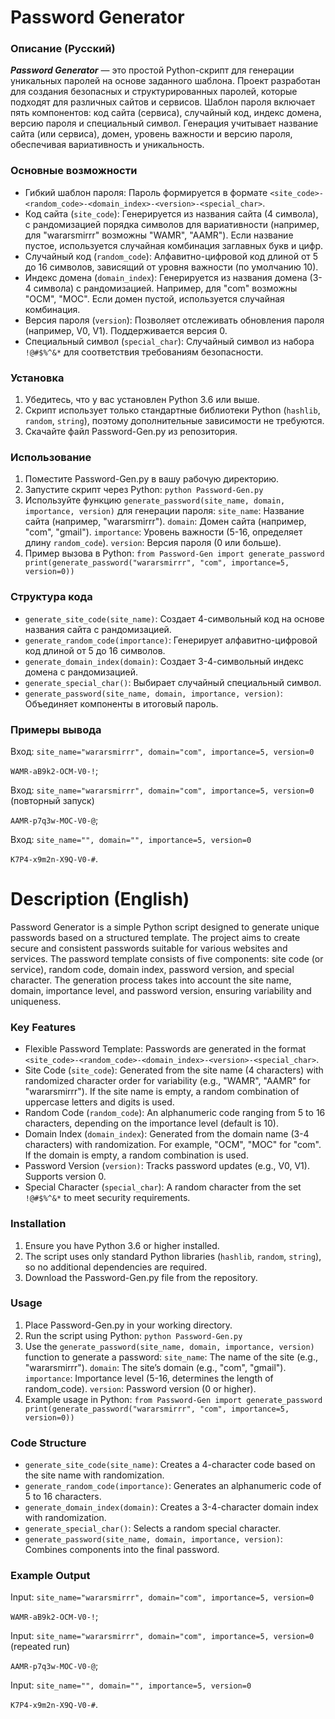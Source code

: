# Password Generator
### Описание (Русский)
***Password Generator*** — это простой Python-скрипт для генерации уникальных паролей на основе заданного шаблона. Проект разработан для создания безопасных и структурированных паролей, которые подходят для различных сайтов и сервисов. Шаблон пароля включает пять компонентов: код сайта (сервиса), случайный код, индекс домена, версию пароля и специальный символ. Генерация учитывает название сайта (или сервиса), домен, уровень важности и версию пароля, обеспечивая вариативность и уникальность.


### Основные возможности
- Гибкий шаблон пароля: Пароль формируется в формате `<site_code>-<random_code>-<domain_index>-<version>-<special_char>`.
- Код сайта (`site_code`): Генерируется из названия сайта (4 символа), с рандомизацией порядка символов для вариативности (например, для "wararsmirrr" возможны "WAMR", "AAMR"). Если название пустое, используется случайная комбинация заглавных букв и цифр.
- Случайный код (`random_code`): Алфавитно-цифровой код длиной от 5 до 16 символов, зависящий от уровня важности (по умолчанию 10).
- Индекс домена (`domain_index`): Генерируется из названия домена (3-4 символа) с рандомизацией. Например, для "com" возможны "OCM", "MOC". Если домен пустой, используется случайная комбинация.
- Версия пароля (`version`): Позволяет отслеживать обновления пароля (например, V0, V1). Поддерживается версия 0.
- Специальный символ (`special_char`): Случайный символ из набора `!@#$%^&*` для соответствия требованиям безопасности.


### Установка
1. Убедитесь, что у вас установлен Python 3.6 или выше.
2. Скрипт использует только стандартные библиотеки Python (`hashlib`, `random`, `string`), поэтому дополнительные зависимости не требуются.
3. Скачайте файл Password-Gen.py из репозитория.


### Использование
1. Поместите Password-Gen.py в вашу рабочую директорию.
2. Запустите скрипт через Python:
`python Password-Gen.py`
3. Используйте функцию `generate_password(site_name, domain, importance, version)` для генерации пароля:
`site_name`: Название сайта (например, "wararsmirrr").
`domain`: Домен сайта (например, "com", "gmail").
`importance`: Уровень важности (5-16, определяет длину `random_code`).
`version`: Версия пароля (0 или больше).
4. Пример вызова в Python:
`from Password-Gen import generate_password
print(generate_password("wararsmirrr", "com", importance=5, version=0))`


### Структура кода
- `generate_site_code(site_name)`: Создает 4-символьный код на основе названия сайта с рандомизацией.
- `generate_random_code(importance)`: Генерирует алфавитно-цифровой код длиной от 5 до 16 символов.
- `generate_domain_index(domain)`: Создает 3-4-символьный индекс домена с рандомизацией.
- `generate_special_char()`: Выбирает случайный специальный символ.
- `generate_password(site_name, domain, importance, version)`: Объединяет компоненты в итоговый пароль.


### Примеры вывода
Вход: `site_name="wararsmirrr", domain="com", importance=5, version=0`

`WAMR-aB9k2-OCM-V0-!`;

Вход: `site_name="wararsmirrr", domain="com", importance=5, version=0` (повторный запуск)

`AAMR-p7q3w-MOC-V0-@`;

Вход: `site_name="", domain="", importance=5, version=0`

`K7P4-x9m2n-X9Q-V0-#`.


# Description (English)
Password Generator is a simple Python script designed to generate unique passwords based on a structured template. The project aims to create secure and consistent passwords suitable for various websites and services. The password template consists of five components: site code (or service), random code, domain index, password version, and special character. The generation process takes into account the site name, domain, importance level, and password version, ensuring variability and uniqueness.


### Key Features
- Flexible Password Template: Passwords are generated in the format `<site_code>-<random_code>-<domain_index>-<version>-<special_char>`.
- Site Code (`site_code`): Generated from the site name (4 characters) with randomized character order for variability (e.g., "WAMR", "AAMR" for "wararsmirrr"). If the site name is empty, a random combination of uppercase letters and digits is used.
- Random Code (`random_code`): An alphanumeric code ranging from 5 to 16 characters, depending on the importance level (default is 10).
- Domain Index (`domain_index`): Generated from the domain name (3-4 characters) with randomization. For example, "OCM", "MOC" for "com". If the domain is empty, a random combination is used.
- Password Version (`version)`: Tracks password updates (e.g., V0, V1). Supports version 0.
- Special Character (`special_char`): A random character from the set `!@#$%^&*` to meet security requirements.


### Installation
1. Ensure you have Python 3.6 or higher installed.
2. The script uses only standard Python libraries (`hashlib`, `random`, `string`), so no additional dependencies are required.
3. Download the Password-Gen.py file from the repository.


### Usage
1. Place Password-Gen.py in your working directory.
2. Run the script using Python:
`python Password-Gen.py`
3. Use the `generate_password(site_name, domain, importance, version)` function to generate a password:
`site_name`: The name of the site (e.g., "wararsmirrr").
`domain`: The site’s domain (e.g., "com", "gmail").
`importance`: Importance level (5-16, determines the length of random_code).
`version`: Password version (0 or higher).
4. Example usage in Python:
`from Password-Gen import generate_password
print(generate_password("wararsmirrr", "com", importance=5, version=0))`


### Code Structure
- `generate_site_code(site_name)`: Creates a 4-character code based on the site name with randomization.
- `generate_random_code(importance)`: Generates an alphanumeric code of 5 to 16 characters.
- `generate_domain_index(domain)`: Creates a 3-4-character domain index with randomization.
- `generate_special_char()`: Selects a random special character.
- `generate_password(site_name, domain, importance, version)`: Combines components into the final password.


### Example Output
Input: `site_name="wararsmirrr", domain="com", importance=5, version=0`

`WAMR-aB9k2-OCM-V0-!`;

Input: `site_name="wararsmirrr", domain="com", importance=5, version=0` (repeated run)

`AAMR-p7q3w-MOC-V0-@`;

Input: `site_name="", domain="", importance=5, version=0`

`K7P4-x9m2n-X9Q-V0-#`.
